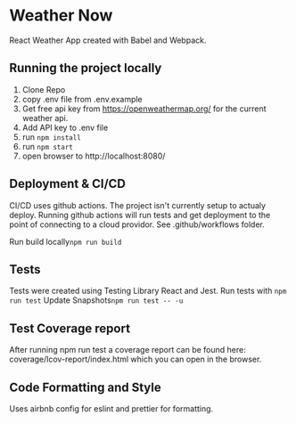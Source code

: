 # Weather Now

React Weather App created with Babel and Webpack.

## Running the project locally

1. Clone Repo
2. copy .env file from .env.example
3. Get free api key from https://openweathermap.org/ for the current weather api.
4. Add API key to .env file
5. run `npm install`
6. run `npm start`
7. open browser to http://localhost:8080/

## Deployment & CI/CD

CI/CD uses github actions. The project isn't currently setup to actualy deploy. Running github actions will run tests and get deployment to the point of connecting to a cloud providor.
See .github/workflows folder.

Run build locally`npm run build`

## Tests

Tests were created using Testing Library React and Jest.
Run tests with `npm run test`
Update Snapshots`npm run test -- -u`

## Test Coverage report

After running npm run test a coverage report can be found here: coverage/lcov-report/index.html which you can open in the browser.

## Code Formatting and Style

Uses airbnb config for eslint and prettier for formatting.
